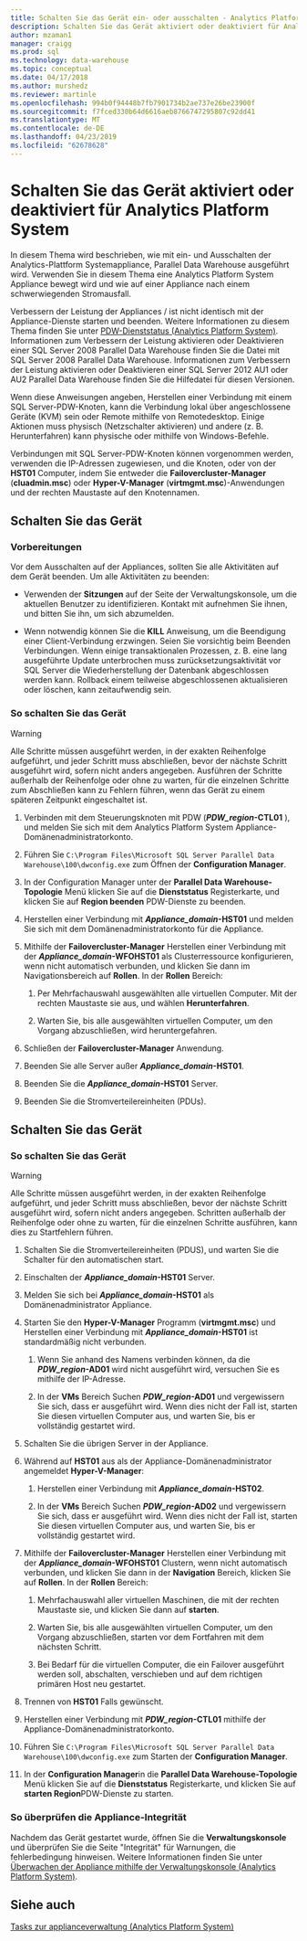```yaml
---
title: Schalten Sie das Gerät ein- oder ausschalten - Analytics Platform System | Microsoft-Dokumentation
description: Schalten Sie das Gerät aktiviert oder deaktiviert für Analytics Platform System
author: mzaman1
manager: craigg
ms.prod: sql
ms.technology: data-warehouse
ms.topic: conceptual
ms.date: 04/17/2018
ms.author: murshedz
ms.reviewer: martinle
ms.openlocfilehash: 994b0f94448b7fb7901734b2ae737e26be23900f
ms.sourcegitcommit: f7fced330b64d6616aeb8766747295807c92dd41
ms.translationtype: MT
ms.contentlocale: de-DE
ms.lasthandoff: 04/23/2019
ms.locfileid: "62678628"
---
```

# <a name="power-the-appliance-on-or-off-for-analytics-platform-system"></a>Schalten Sie das Gerät aktiviert oder deaktiviert für Analytics Platform System
In diesem Thema wird beschrieben, wie mit ein- und Ausschalten der Analytics-Plattform Systemappliance, Parallel Data Warehouse ausgeführt wird. Verwenden Sie in diesem Thema eine Analytics Platform System Appliance bewegt wird und wie auf einer Appliance nach einem schwerwiegenden Stromausfall.  
  
Verbessern der Leistung der Appliances / ist nicht identisch mit der Appliance-Dienste starten und beenden. Weitere Informationen zu diesem Thema finden Sie unter [PDW-Dienststatus &#40;Analytics Platform System&#41;](pdw-services-status.md). Informationen zum Verbessern der Leistung aktivieren oder Deaktivieren einer SQL Server 2008 Parallel Data Warehouse finden Sie die Datei mit SQL Server 2008 Parallel Data Warehouse. Informationen zum Verbessern der Leistung aktivieren oder Deaktivieren einer SQL Server 2012 AU1 oder AU2 Parallel Data Warehouse finden Sie die Hilfedatei für diesen Versionen.  
  
Wenn diese Anweisungen angeben, Herstellen einer Verbindung mit einem SQL Server-PDW-Knoten, kann die Verbindung lokal über angeschlossene Geräte (KVM) sein oder Remote mithilfe von Remotedesktop. Einige Aktionen muss physisch (Netzschalter aktivieren) und andere (z. B. Herunterfahren) kann physische oder mithilfe von Windows-Befehle.  
  
Verbindungen mit SQL Server-PDW-Knoten können vorgenommen werden, verwenden die IP-Adressen zugewiesen, und die Knoten, oder von der **HST01** Computer, indem Sie entweder die **Failovercluster-Manager** (**cluadmin.msc**) oder **Hyper-V-Manager** (**virtmgmt.msc**)-Anwendungen und der rechten Maustaste auf den Knotennamen.  
  
## <a name="PowerOff"></a>Schalten Sie das Gerät  
  
### <a name="before-you-begin"></a>Vorbereitungen  
Vor dem Ausschalten auf der Appliances, sollten Sie alle Aktivitäten auf dem Gerät beenden. Um alle Aktivitäten zu beenden:  
  
-   Verwenden der **Sitzungen** auf der Seite der Verwaltungskonsole, um die aktuellen Benutzer zu identifizieren. Kontakt mit aufnehmen Sie ihnen, und bitten Sie ihn, um sich abzumelden.  
  
-   Wenn notwendig können Sie die **KILL** Anweisung, um die Beendigung einer Client-Verbindung erzwingen. Seien Sie vorsichtig beim Beenden Verbindungen. Wenn einige transaktionalen Prozessen, z. B. eine lang ausgeführte Update unterbrochen muss zurücksetzungsaktivität vor SQL Server die Wiederherstellung der Datenbank abgeschlossen werden kann. Rollback einem teilweise abgeschlossenen aktualisieren oder löschen, kann zeitaufwendig sein.  
  
### <a name="to-power-off-the-appliance"></a>So schalten Sie das Gerät  
  
> [!WARNING]  
> Alle Schritte müssen ausgeführt werden, in der exakten Reihenfolge aufgeführt, und jeder Schritt muss abschließen, bevor der nächste Schritt ausgeführt wird, sofern nicht anders angegeben. Ausführen der Schritte außerhalb der Reihenfolge oder ohne zu warten, für die einzelnen Schritte zum Abschließen kann zu Fehlern führen, wenn das Gerät zu einem späteren Zeitpunkt eingeschaltet ist.  
  
1.  Verbinden mit dem Steuerungsknoten mit PDW (**_PDW_region_-CTL01** ), und melden Sie sich mit dem Analytics Platform System Appliance-Domänenadministratorkonto.  
  
2.  Führen Sie `C:\Program Files\Microsoft SQL Server Parallel Data Warehouse\100\dwconfig.exe` zum Öffnen der **Configuration Manager**.  
  
3.  In der Configuration Manager unter der **Parallel Data Warehouse-Topologie** Menü klicken Sie auf die **Dienststatus** Registerkarte, und klicken Sie auf **Region beenden** PDW-Dienste zu beenden.   
  
4.  Herstellen einer Verbindung mit  **_Appliance_domain_-HST01** und melden Sie sich mit dem Domänenadministratorkonto für die Appliance.  
  
5.  Mithilfe der **Failovercluster-Manager** Herstellen einer Verbindung mit der  **_Appliance_domain_-WFOHST01** als Clusterressource konfigurieren, wenn nicht automatisch verbunden, und klicken Sie dann im Navigationsbereich auf **Rollen**. In der **Rollen** Bereich:  
  
    1.  Per Mehrfachauswahl ausgewählten alle virtuellen Computer. Mit der rechten Maustaste sie aus, und wählen **Herunterfahren**.  
  
    2.  Warten Sie, bis alle ausgewählten virtuellen Computer, um den Vorgang abzuschließen, wird heruntergefahren.  
  
6.  Schließen der **Failovercluster-Manager** Anwendung.  
  
7. Beenden Sie alle Server außer  **_Appliance_domain_-HST01**.  
  
8. Beenden Sie die  **_Appliance_domain_-HST01** Server.  
  
9. Beenden Sie die Stromverteilereinheiten (PDUs).  
  
## <a name="PowerOn"></a>Schalten Sie das Gerät  
  
### <a name="to-power-on-the-appliance"></a>So schalten Sie das Gerät  
  
> [!WARNING]  
> Alle Schritte müssen ausgeführt werden, in der exakten Reihenfolge aufgeführt, und jeder Schritt muss abschließen, bevor der nächste Schritt ausgeführt wird, sofern nicht anders angegeben. Schritten außerhalb der Reihenfolge oder ohne zu warten, für die einzelnen Schritte ausführen, kann dies zu Startfehlern führen.  
  
1.  Schalten Sie die Stromverteilereinheiten (PDUS), und warten Sie die Schalter für den automatischen start.  
  
2.  Einschalten der  **_Appliance_domain_-HST01** Server.  
  
3.  Melden Sie sich bei  **_Appliance_domain_-HST01** als Domänenadministrator Appliance.  
  
4.  Starten Sie den **Hyper-V-Manager** Programm (**virtmgmt.msc**) und Herstellen einer Verbindung mit  **_Appliance_domain_-HST01** ist standardmäßig nicht verbunden.  
  
    1.  Wenn Sie anhand des Namens verbinden können, da die  **_PDW_region_-AD01** wird nicht ausgeführt wird, versuchen Sie es mithilfe der IP-Adresse.  
  
    2.  In der **VMs** Bereich Suchen  **_PDW_region_-AD01** und vergewissern Sie sich, dass er ausgeführt wird. Wenn dies nicht der Fall ist, starten Sie diesen virtuellen Computer aus, und warten Sie, bis er vollständig gestartet wird.  
  
5.  Schalten Sie die übrigen Server in der Appliance.  
  
6.  Während auf **HST01** aus als der Appliance-Domänenadministrator angemeldet **Hyper-V-Manager**:  
  
    1.  Herstellen einer Verbindung mit  **_Appliance_domain_-HST02**.  
  
    2.  In der **VMs** Bereich Suchen  **_PDW_region_-AD02** und vergewissern Sie sich, dass er ausgeführt wird.  Wenn dies nicht der Fall ist, starten Sie diesen virtuellen Computer aus, und warten Sie, bis er vollständig gestartet wird.  
  
7.  Mithilfe der **Failovercluster-Manager** Herstellen einer Verbindung mit der  **_Appliance_domain_-WFOHST01** Clustern, wenn nicht automatisch verbunden, und klicken Sie dann in der  **Navigation** Bereich, klicken Sie auf **Rollen**. In der **Rollen** Bereich:  
  
    1.  Mehrfachauswahl aller virtuellen Maschinen, die mit der rechten Maustaste sie, und klicken Sie dann auf **starten**.  
  
    2.  Warten Sie, bis alle ausgewählten virtuellen Computer, um den Vorgang abzuschließen, starten vor dem Fortfahren mit dem nächsten Schritt.  
  
    3.  Bei Bedarf für die virtuellen Computer, die ein Failover ausgeführt werden soll, abschalten, verschieben und auf dem richtigen primären Host neu gestartet.  
  
8. Trennen von **HST01** Falls gewünscht.  
  
9. Herstellen einer Verbindung mit  **_PDW_region_-CTL01** mithilfe der Appliance-Domänenadministratorkonto.  
  
10. Führen Sie `C:\Program Files\Microsoft SQL Server Parallel Data Warehouse\100\dwconfig.exe` zum Starten der **Configuration Manager**.  
  
11. In der **Configuration Manager**in die **Parallel Data Warehouse-Topologie** Menü klicken Sie auf die **Dienststatus** Registerkarte, und klicken Sie auf **starten Region**PDW-Dienste zu starten.  
  
### <a name="to-verify-the-appliance-health"></a>So überprüfen die Appliance-Integrität  
Nachdem das Gerät gestartet wurde, öffnen Sie die **Verwaltungskonsole** und überprüfen Sie die Seite "Integrität" für Warnungen, die fehlerbedingung hinweisen. Weitere Informationen finden Sie unter [Überwachen der Appliance mithilfe der Verwaltungskonsole &#40;Analytics Platform System&#41;](monitor-the-appliance-by-using-the-admin-console.md).  
  
## <a name="see-also"></a>Siehe auch  
[Tasks zur applianceverwaltung &#40;Analytics Platform System&#41;](appliance-management-tasks.md)  
  
